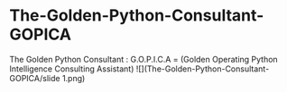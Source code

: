 # The-Golden-Python-Consultant-GOPICA
The Golden Python Consultant : G.O.P.I.C.A = (Golden Operating Python Intelligence Consulting Assistant)
![](The-Golden-Python-Consultant-GOPICA/slide 1.png)
